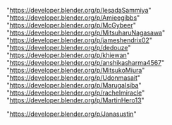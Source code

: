 "https://developer.blender.org/p/IesadaSammiya"
"https://developer.blender.org/p/Amieegibbs"
"https://developer.blender.org/p/McGybeer"
"https://developer.blender.org/p/MitsuharuNagasawa"
"https://developer.blender.org/p/jameshendrix02"
"https://developer.blender.org/p/dedouze"
"https://developer.blender.org/p/khiewan"
"https://developer.blender.org/p/anshikasharma4567"
"https://developer.blender.org/p/MitsukoMiura"
"https://developer.blender.org/p/Udonmasait"
"https://developer.blender.org/p/MarugaIsiba"
"https://developer.blender.org/p/rachelmiracle"
"https://developer.blender.org/p/MartinHero13"
 
"https://developer.blender.org/p/Janasustin"
 
